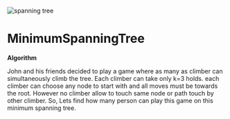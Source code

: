 ![spanning tree](https://user-images.githubusercontent.com/17592065/119301127-9a44ca00-bc7f-11eb-9ede-27696e2d15b8.png)

# MinimumSpanningTree

**Algorithm**

John and his friends decided to play a game where as many as climber can simultaneously climb the tree. Each climber can take only k=3 holds. each climber can choose any node to start with and all moves must be towards the root. However no climber allow to touch same node or path touch by other climber. So, Lets find how many person can play this game on this minimum spanning tree.
